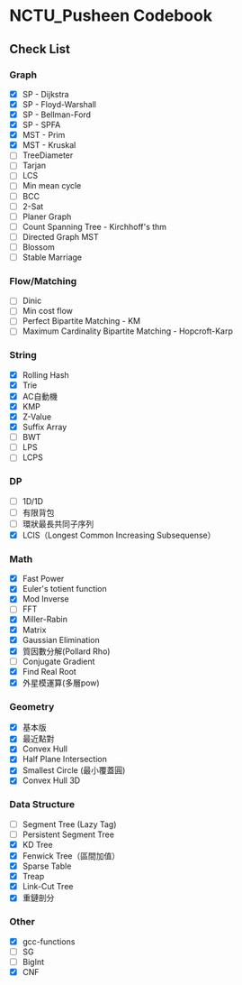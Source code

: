 # NCTU_Pusheen Codebook
## Check List
### Graph
- [x] SP - Dijkstra
- [x] SP - Floyd-Warshall
- [x] SP - Bellman-Ford
- [x] SP - SPFA
- [x] MST - Prim
- [x] MST - Kruskal
- [ ] TreeDiameter
- [ ] Tarjan
- [ ] LCS
- [ ] Min mean cycle
- [ ] BCC
- [ ] 2-Sat
- [ ] Planer Graph
- [ ] Count Spanning Tree - Kirchhoff's thm
- [ ] Directed Graph MST
- [ ] Blossom
- [ ] Stable Marriage
### Flow/Matching
- [ ] Dinic
- [ ] Min cost flow
- [ ] Perfect Bipartite Matching - KM
- [ ] Maximum Cardinality Bipartite Matching - Hopcroft-Karp
### String
- [x] Rolling Hash
- [x] Trie
- [x] AC自動機
- [x] KMP
- [x] Z-Value
- [x] Suffix Array
- [ ] BWT
- [ ] LPS
- [ ] LCPS
### DP
- [ ] 1D/1D
- [ ] 有限背包
- [ ] 環狀最長共同子序列
- [x] LCIS（Longest Common Increasing Subsequense）
### Math
- [x] Fast Power
- [x] Euler's totient function
- [x] Mod Inverse
- [ ] FFT
- [x] Miller-Rabin
- [x] Matrix
- [x] Gaussian Elimination
- [x] 質因數分解(Pollard Rho)
- [ ] Conjugate Gradient
- [x] Find Real Root
- [x] 外星模運算(多層pow)
### Geometry
- [x] 基本版
- [x] 最近點對
- [x] Convex Hull
- [x] Half Plane Intersection
- [x] Smallest Circle (最小覆蓋圓)
- [x] Convex Hull 3D
### Data Structure
- [ ] Segment Tree (Lazy Tag)
- [ ] Persistent Segment Tree
- [x] KD Tree
- [x] Fenwick Tree（區間加值）
- [x] Sparse Table
- [x] Treap
- [x] Link-Cut Tree
- [x] 重鏈剖分
### Other
- [x] gcc-functions
- [ ] SG
- [ ] BigInt
- [x] CNF
